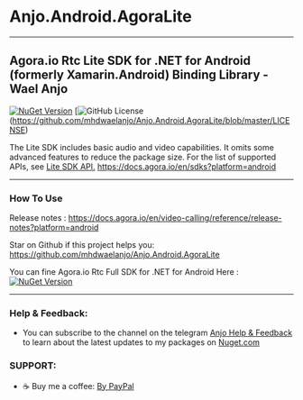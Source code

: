 # Anjo.Android.AgoraLite

---------------------------------
Agora.io Rtc Lite SDK for .NET for Android (formerly Xamarin.Android) Binding Library - Wael Anjo
---------------------------------

[![NuGet Version](https://img.shields.io/nuget/v/Anjo.Android.AgoraLite)](https://www.nuget.org/packages/Anjo.Android.AgoraLite)
[![GitHub License](https://img.shields.io/github/license/mhdwaelanjo/Anjo.Android.AgoraLite)(https://github.com/mhdwaelanjo/Anjo.Android.AgoraLite/blob/master/LICENSE)

The Lite SDK includes basic audio and video capabilities. It omits some advanced features to reduce the package size. For the list of supported APIs, see [Lite SDK API.](https://api-ref.agora.io/en/video-sdk/android/4.x/API/rtc_lite_api.html)
https://docs.agora.io/en/sdks?platform=android

---------------------------------
### How To Use
Release notes : https://docs.agora.io/en/video-calling/reference/release-notes?platform=android

Star on Github if this project helps you: https://github.com/mhdwaelanjo/Anjo.Android.AgoraLite

You can fine Agora.io Rtc Full SDK for .NET for Android Here : 
[![NuGet Version](https://img.shields.io/nuget/v/Anjo.Android.AgoraFull)](https://www.nuget.org/packages/Anjo.Android.AgoraFull)

---------------------------------
### Help & Feedback:
- You can subscribe to the channel on the telegram [Anjo Help & Feedback](https://t.me/mhwaelanjo) to learn about the latest updates to my packages on [Nuget.com](https://www.nuget.org/profiles/MHWAELANJO)

### SUPPORT:
- ☕ Buy me a coffee: [By PayPal](https://www.paypal.com/paypalme/mhwaelanjo)